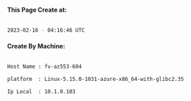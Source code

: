 
   
#### This Page Create at:

```bash

2023-02-16 - 04:16:46 UTC

```

#### Create By Machine:

```bash

Host Name : fv-az553-604

platform  : Linux-5.15.0-1031-azure-x86_64-with-glibc2.35

Ip Local  : 10.1.0.103

```

